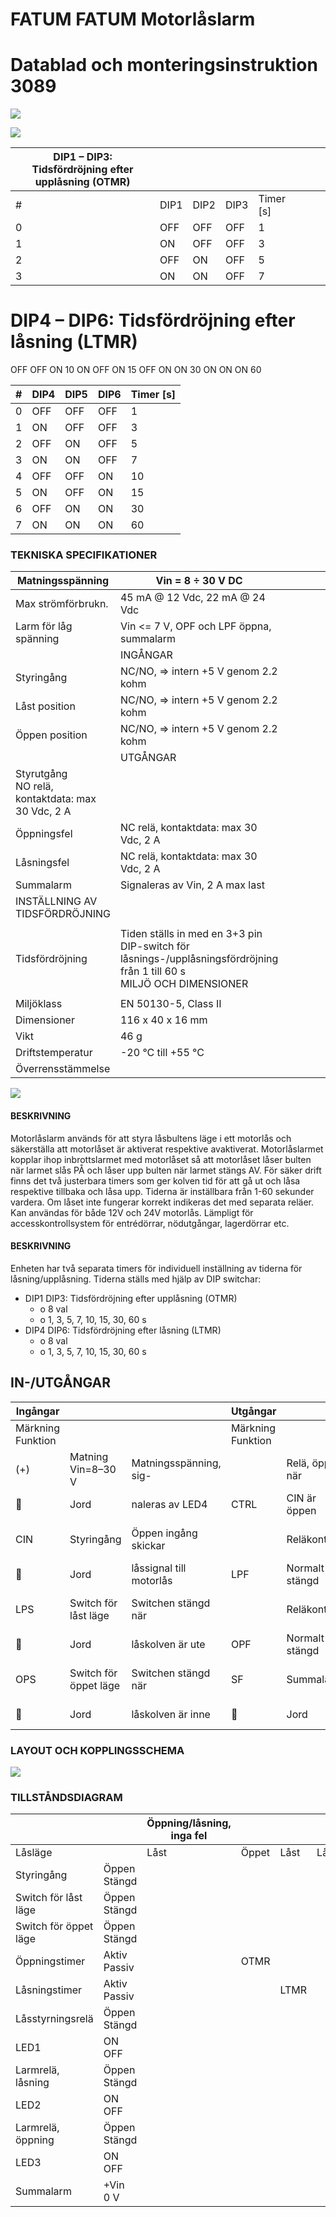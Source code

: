 # **FATUM FATUM Motorlåslarm**

# **Datablad och monteringsinstruktion 3089**

![](_page_0_Picture_3.jpeg)

![](_page_0_Picture_4.jpeg)

| DIP1 – DIP3: Tidsfördröjning efter upplåsning (OTMR) |      |      |      |           |  |  |  |
|------------------------------------------------------|------|------|------|-----------|--|--|--|
| #                                                    | DIP1 | DIP2 | DIP3 | Timer [s] |  |  |  |
| 0                                                    | OFF  | OFF  | OFF  | 1         |  |  |  |
| 1                                                    | ON   | OFF  | OFF  | 3         |  |  |  |
| 2                                                    | OFF  | ON   | OFF  | 5         |  |  |  |
| 3                                                    | ON   | ON   | OFF  | 7         |  |  |  |

# **DIP4 – DIP6: Tidsfördröjning efter låsning (LTMR)**

 OFF OFF ON 10 ON OFF ON 15 OFF ON ON 30 ON ON ON 60

| # | DIP4 | DIP5 | DIP6 | Timer [s] |
|---|------|------|------|-----------|
| 0 | OFF  | OFF  | OFF  | 1         |
| 1 | ON   | OFF  | OFF  | 3         |
| 2 | OFF  | ON   | OFF  | 5         |
| 3 | ON   | ON   | OFF  | 7         |
| 4 | OFF  | OFF  | ON   | 10        |
| 5 | ON   | OFF  | ON   | 15        |
| 6 | OFF  | ON   | ON   | 30        |
| 7 | ON   | ON   | ON   | 60        |

### **TEKNISKA SPECIFIKATIONER**

| Matningsspänning                                    | Vin = 8 ÷ 30 V DC                                                                                                           |  |  |  |  |  |  |
|-----------------------------------------------------|-----------------------------------------------------------------------------------------------------------------------------|--|--|--|--|--|--|
| Max strömförbrukn.                                  | 45 mA @ 12 Vdc, 22 mA @ 24 Vdc                                                                                              |  |  |  |  |  |  |
| Larm för låg spänning                               | Vin <= 7 V, OPF och LPF öppna, summalarm                                                                                    |  |  |  |  |  |  |
|                                                     | INGÅNGAR                                                                                                                    |  |  |  |  |  |  |
| Styringång                                          | NC/NO, => intern +5 V genom 2.2 kohm                                                                                        |  |  |  |  |  |  |
| Låst position                                       | NC/NO, => intern +5 V genom 2.2 kohm                                                                                        |  |  |  |  |  |  |
| Öppen position                                      | NC/NO, => intern +5 V genom 2.2 kohm                                                                                        |  |  |  |  |  |  |
|                                                     | UTGÅNGAR                                                                                                                    |  |  |  |  |  |  |
| Styrutgång<br>NO relä, kontaktdata: max 30 Vdc, 2 A |                                                                                                                             |  |  |  |  |  |  |
| Öppningsfel                                         | NC relä, kontaktdata: max 30 Vdc, 2 A                                                                                       |  |  |  |  |  |  |
| Låsningsfel                                         | NC relä, kontaktdata: max 30 Vdc, 2 A                                                                                       |  |  |  |  |  |  |
| Summalarm                                           | Signaleras av Vin, 2 A max last                                                                                             |  |  |  |  |  |  |
| INSTÄLLNING AV TIDSFÖRDRÖJNING                      |                                                                                                                             |  |  |  |  |  |  |
|                                                     |                                                                                                                             |  |  |  |  |  |  |
| Tidsfördröjning                                     | Tiden ställs in med en 3+3 pin DIP-switch för<br>låsnings-/upplåsningsfördröjning från 1 till 60 s<br>MILJÖ OCH DIMENSIONER |  |  |  |  |  |  |
|                                                     |                                                                                                                             |  |  |  |  |  |  |
| Miljöklass                                          | EN 50130-5, Class II                                                                                                        |  |  |  |  |  |  |
| Dimensioner                                         | 116 x 40 x 16 mm                                                                                                            |  |  |  |  |  |  |
| Vikt                                                | 46 g                                                                                                                        |  |  |  |  |  |  |
| Driftstemperatur                                    | -20 °C till +55 °C                                                                                                          |  |  |  |  |  |  |
| Överrensstämmelse                                   |                                                                                                                             |  |  |  |  |  |  |

![](_page_0_Figure_10.jpeg)

#### **BESKRIVNING**

Motorlåslarm används för att styra låsbultens läge i ett motorlås och säkerställa att motorlåset är aktiverat respektive avaktiverat. Motorlåslarmet kopplar ihop inbrottslarmet med motorlåset så att motorlåset låser bulten när larmet slås PÅ och låser upp bulten när larmet stängs AV. För säker drift finns det två justerbara timers som ger kolven tid för att gå ut och låsa respektive tillbaka och låsa upp. Tiderna är inställbara från 1-60 sekunder vardera. Om låset inte fungerar korrekt indikeras det med separata reläer. Kan användas för både 12V och 24V motorlås. Lämpligt för accesskontrollsystem för entrédörrar, nödutgångar, lagerdörrar etc.

#### **BESKRIVNING**

Enheten har två separata timers för individuell inställning av tiderna för låsning/upplåsning. Tiderna ställs med hjälp av DIP switchar:

- DIP1 DIP3: Tidsfördröjning efter upplåsning (OTMR)
	- o 8 val
	- o 1, 3, 5, 7, 10, 15, 30, 60 s
- DIP4 DIP6: Tidsfördröjning efter låsning (LTMR)
	- o 8 val
	- o 1, 3, 5, 7, 10, 15, 30, 60 s

## **IN-/UTGÅNGAR**

| Ingångar          |                       |                         | Utgångar          |                 |                          |      |
|-------------------|-----------------------|-------------------------|-------------------|-----------------|--------------------------|------|
| Märkning Funktion |                       |                         | Märkning Funktion |                 |                          | LED  |
| (+)               | Matning Vin=8–30 V    | Matningsspänning, sig-  |                   | Relä, öppet när | Styrrelä för motorlås,   |      |
|                  | Jord                  | naleras av LED4         | CTRL              | CIN är öppen    | följer CIN               | LED1 |
| CIN               | Styringång            | Öppen ingång skickar    |                   | Reläkontakt     | Larmrelä, signalerar fel |      |
|                  | Jord                  | låssignal till motorlås | LPF               | Normalt stängd  | vid låsning              | LED2 |
| LPS               | Switch för låst läge  | Switchen stängd när     |                   | Reläkontakt     | Larmrelä, signalerar fel |      |
|                  | Jord                  | låskolven är ute        | OPF               | Normalt stängd  | vid öppning              | LED3 |
| OPS               | Switch för öppet läge | Switchen stängd när     | SF                | Summalarm       | Något larm aktivt,       | LED2 |
|                  | Jord                  | låskolven är inne       |                  | Jord            | signaleras av Vin        | LED3 |

### **LAYOUT OCH KOPPLINGSSCHEMA**

![](_page_1_Figure_3.jpeg)

### **TILLSTÅNDSDIAGRAM**

|                          |                 | Öppning/låsning, inga fel |       |      |      | Öppningsfel | Låsningsfel |      |  |
|--------------------------|-----------------|---------------------------|-------|------|------|-------------|-------------|------|--|
| Låsläge                  |                 | Låst                      | Öppet | Låst | Låst | Öppet       | Öppet       | Låst |  |
| Styringång               | Öppen<br>Stängd |                           |       |      |      |             |             |      |  |
| Switch för låst läge     | Öppen<br>Stängd |                           |       |      |      |             |             |      |  |
| Switch för öppet<br>läge | Öppen<br>Stängd |                           |       |      |      |             |             |      |  |
| Öppningstimer            | Aktiv<br>Passiv |                           | OTMR  |      |      | OTMR        |             |      |  |
| Låsningstimer            | Aktiv<br>Passiv |                           |       | LTMR |      |             |             | LTMR |  |
| Låsstyrningsrelä         | Öppen<br>Stängd |                           |       |      |      |             |             |      |  |
| LED1                     | ON<br>OFF       |                           |       |      |      |             |             |      |  |
| Larmrelä, låsning        | Öppen<br>Stängd |                           |       |      |      |             |             |      |  |
| LED2                     | ON<br>OFF       |                           |       |      |      |             |             |      |  |
| Larmrelä, öppning        | Öppen<br>Stängd |                           |       |      |      |             |             |      |  |
| LED3                     | ON<br>OFF       |                           |       |      |      |             |             |      |  |
| Summalarm                | +Vin<br>0 V     |                           |       |      |      |             |             |      |  |
